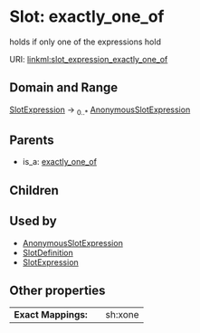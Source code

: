 
# Slot: exactly_one_of


holds if only one of the expressions hold

URI: [linkml:slot_expression_exactly_one_of](https://w3id.org/linkml/slot_expression_exactly_one_of)


## Domain and Range

[SlotExpression](SlotExpression.md) &#8594;  <sub>0..\*</sub> [AnonymousSlotExpression](AnonymousSlotExpression.md)

## Parents

 *  is_a: [exactly_one_of](exactly_one_of.md)

## Children


## Used by

 * [AnonymousSlotExpression](AnonymousSlotExpression.md)
 * [SlotDefinition](SlotDefinition.md)
 * [SlotExpression](SlotExpression.md)

## Other properties

|  |  |  |
| --- | --- | --- |
| **Exact Mappings:** | | sh:xone |

